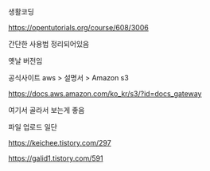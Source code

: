 





생활코딩

https://opentutorials.org/course/608/3006

간단한 사용법 정리되어있음

옛날 버전임



공식사이트 aws > 설명서 > Amazon s3 

https://docs.aws.amazon.com/ko_kr/s3/?id=docs_gateway

여기서 골라서 보는게 좋음











파일 업로드 일단

https://keichee.tistory.com/297

https://galid1.tistory.com/591